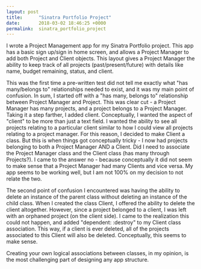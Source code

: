 ```yaml
---
layout: post
title:      "Sinatra Portfolio Project"
date:       2018-03-02 18:46:25 +0000
permalink:  sinatra_portfolio_project
---
```



I wrote a Project Management app for my Sinatra Portfolio project.  This app has a basic sign up/sign in home screen, and allows a Project Manager to add both Project and Client objects.  This layout gives a Project Manager the ability to keep track of all projects (past/present/future) with details like name, budget remaining, status, and client. 

This was the first time a pre-written test did not tell me exactly what "has many/belongs to" relationships needed to exist, and it was my main point of confusion.  In sum, I started off with a "has many, belongs to" relationship between Project Manager and Project.  This was clear cut - a Project Manager has many projects, and a project belongs to a Project Manager.  Taking it a step farther, I added client.  Conceptually, I wanted the aspect of "client" to be more than just a text field.  I wanted the ability to see all projects relating to a particular client similar to how I could view all projects relating to a project manager.  For this reason, I decided to make Client a class.  But this is when things got conceptually tricky - I now had projects belonging to both a Project Manager AND a Client.  Did I need to associate the Project Manager class and the Client class (has many through Projects?).   I came to the answer no - because conceptually it did not seem to make sense that a Project Manager had many Clients and vice versa.  My app seems to be working well, but I am not 100% on my decision to not relate the two.

The second point of confusion I encountered was having the ability to delete an instance of the parent class without deleting an instance of the child class.  When I created the class Client, I offered the ability to delete the client altogether.  However, since a project belonged to a client, I was left with an orphaned project (on the client side).  I came to the realization this could not happen, and added "dependent: :destroy" to my Client class association.  This way, if a client is ever deleted, all of the projects associated to this Client will also be deleted.  Conceptually, this seems to make sense.

Creating your own logical associations between classes, in my opinion, is the most challenging part of designing any app structure.

